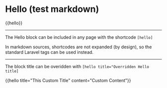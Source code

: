 # Hello (test markdown)

{{hello}}

---
The Hello block can be included in any page with the shortcode `[hello]`

In markdown sources, shortcodes are not expanded (by design), so the 
standard Laravel tags can be used instead.

---

The block title can be overidden with `[hello title="Overridden Hello title]`

{{hello title="This Custom Title" content="Custom Content"}}
